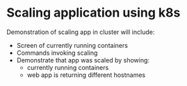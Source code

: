 # Scaling application using k8s

Demonstration of scaling app in cluster will include:

- Screen of currently running containers
- Commands invoking scaling
- Demonstrate that app was scaled by showing:
  - currently running containers
  - web app is returning different hostnames
